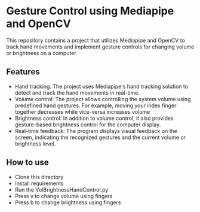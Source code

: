 # Gesture Control using Mediapipe and OpenCV

This repository contains a project that utilizes Mediapipe and OpenCV to track hand movements and implement gesture controls for changing volume or brightness on a computer.

## Features

- Hand tracking: The project uses Mediapipe's hand tracking solution to detect and track the hand movements in real-time.
- Volume control: The project allows controlling the system volume using predefined hand gestures. For example, moving your index finger together decreases while vice-versa increases volume
- Brightness control: In addition to volume control, it also provides gesture-based brightness control for the computer display.
- Real-time feedback: The program displays visual feedback on the screen, indicating the recognized gestures and the current volume or brightness level.

## How to use
- Clone this directory
- Install requirements
- Run the VolBrightnessHandControl.py
- Press v to change volume using fingers
- Press b to change brightness using fingers
